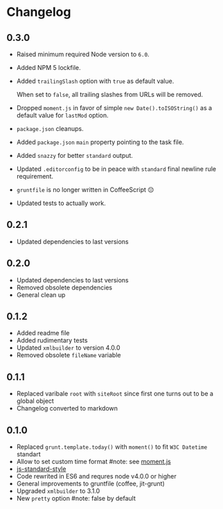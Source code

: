 # Changelog

## 0.3.0
- Raised minimum required Node version to `6.0`.
- Added NPM 5 lockfile.
- Added `trailingSlash` option with `true` as default value.

   When set to `false`, all trailing slashes from URLs will be removed.

- Dropped `moment.js` in favor of simple `new Date().toISOString()` as a default value for `lastMod` option.
- `package.json` cleanups.
- Added `package.json` `main` property pointing to the task file.
- Added `snazzy` for better `standard` output.
- Updated `.editorconfig` to be in peace with `standard` final newline rule requirement.
- `gruntfile` is no longer written in CoffeeScript :pensive:
- Updated tests to actually work.

## 0.2.1
- Updated dependencies to last versions

## 0.2.0
- Updated dependencies to last versions
- Removed obsolete dependencies
- General clean up

## 0.1.2
- Added readme file
- Added rudimentary tests
- Updated `xmlbuilder` to version 4.0.0
- Removed obsolete `fileName` variable

## 0.1.1
- Replaced varibale `root` with `siteRoot` since first one turns out to be a global object
- Changelog converted to markdown

## 0.1.0
- Replaced `grunt.template.today()` with `moment()` to fit `W3C Datetime` standart
- Allow to set custom time format #note: see [moment.js](http://momentjs.com/)
- [js-standard-style](https://github.com/feross/standard)
- Code rewrited in ES6 and requres node v4.0.0 or higher
- General improvements to gruntfile (coffee, jit-grunt)
- Upgraded `xmlbuilder` to 3.1.0
- New `pretty` option #note: false by default
